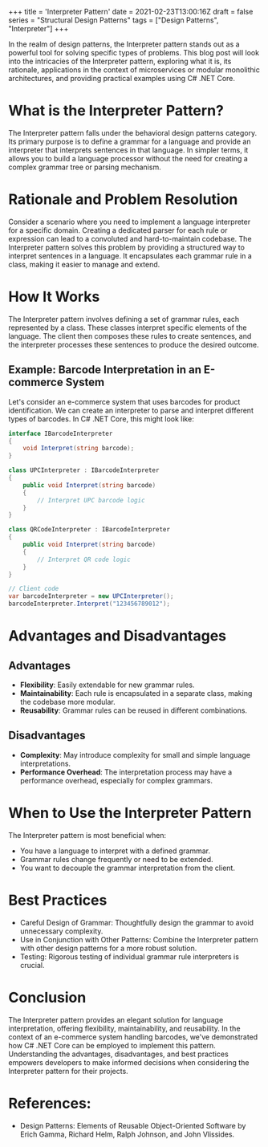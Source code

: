 +++
title = 'Interpreter Pattern'
date = 2021-02-23T13:00:16Z
draft = false
series = "Structural Design Patterns"
tags = ["Design Patterns", "Interpreter"]
+++

In the realm of design patterns, the Interpreter pattern stands out as a powerful tool for solving specific types of problems. This blog post will look into the intricacies of the Interpreter pattern, exploring what it is, its rationale, applications in the context of microservices or modular monolithic architectures, and providing practical examples using C# .NET Core.

# What is the Interpreter Pattern?

The Interpreter pattern falls under the behavioral design patterns category. Its primary purpose is to define a grammar for a language and provide an interpreter that interprets sentences in that language. In simpler terms, it allows you to build a language processor without the need for creating a complex grammar tree or parsing mechanism.

# Rationale and Problem Resolution

Consider a scenario where you need to implement a language interpreter for a specific domain. Creating a dedicated parser for each rule or expression can lead to a convoluted and hard-to-maintain codebase. The Interpreter pattern solves this problem by providing a structured way to interpret sentences in a language. It encapsulates each grammar rule in a class, making it easier to manage and extend.

# How It Works

The Interpreter pattern involves defining a set of grammar rules, each represented by a class. These classes interpret specific elements of the language. The client then composes these rules to create sentences, and the interpreter processes these sentences to produce the desired outcome.

## Example: Barcode Interpretation in an E-commerce System

Let's consider an e-commerce system that uses barcodes for product identification. We can create an interpreter to parse and interpret different types of barcodes. In C# .NET Core, this might look like:

```csharp
interface IBarcodeInterpreter
{
    void Interpret(string barcode);
}

class UPCInterpreter : IBarcodeInterpreter
{
    public void Interpret(string barcode)
    {
        // Interpret UPC barcode logic
    }
}

class QRCodeInterpreter : IBarcodeInterpreter
{
    public void Interpret(string barcode)
    {
        // Interpret QR code logic
    }
}

// Client code
var barcodeInterpreter = new UPCInterpreter();
barcodeInterpreter.Interpret("123456789012");
```

# Advantages and Disadvantages

## Advantages

- **Flexibility**: Easily extendable for new grammar rules.
- **Maintainability**: Each rule is encapsulated in a separate class, making the codebase more modular.
- **Reusability**: Grammar rules can be reused in different combinations.

## Disadvantages

- **Complexity**: May introduce complexity for small and simple language interpretations.
- **Performance Overhead**: The interpretation process may have a performance overhead, especially for complex grammars.

# When to Use the Interpreter Pattern

The Interpreter pattern is most beneficial when:

- You have a language to interpret with a defined grammar.
- Grammar rules change frequently or need to be extended.
- You want to decouple the grammar interpretation from the client.

# Best Practices

- Careful Design of Grammar: Thoughtfully design the grammar to avoid unnecessary complexity.
- Use in Conjunction with Other Patterns: Combine the Interpreter pattern with other design patterns for a more robust solution.
- Testing: Rigorous testing of individual grammar rule interpreters is crucial.

# Conclusion

The Interpreter pattern provides an elegant solution for language interpretation, offering flexibility, maintainability, and reusability. In the context of an e-commerce system handling barcodes, we've demonstrated how C# .NET Core can be employed to implement this pattern. Understanding the advantages, disadvantages, and best practices empowers developers to make informed decisions when considering the Interpreter pattern for their projects.

# References:

- Design Patterns: Elements of Reusable Object-Oriented Software by Erich Gamma, Richard Helm, Ralph Johnson, and John Vlissides.
